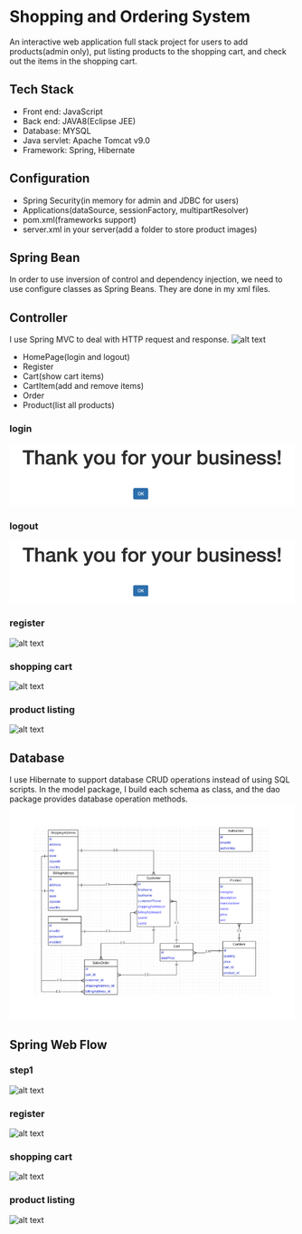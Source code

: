 # Shopping and Ordering System
An interactive web application full stack project for users to add products(admin only), put listing products to the shopping cart, and check out the items in the shopping cart.  

## Tech Stack
* Front end: JavaScript
* Back end: JAVA8(Eclipse JEE)
* Database: MYSQL 
* Java servlet: Apache Tomcat v9.0
* Framework: Spring, Hibernate

## Configuration
* Spring Security(in memory for admin and JDBC for users)
* Applications(dataSource, sessionFactory, multipartResolver)
* pom.xml(frameworks support)
* server.xml in your server(add a folder to store product images)

## Spring Bean
In order to use inversion of control and dependency injection, we need to use configure classes as Spring Beans. They are done in my xml files.

## Controller 
I use Spring MVC to deal with HTTP request and response.
![alt text](/demo/mvc.png)
* HomePage(login and logout)
* Register
* Cart(show cart items)
* CartItem(add and remove items)
* Order
* Product(list all products)

### login
![alt text](/demo/4.png)

### logout
![alt text](/demo/4.png)

### register
![alt text](/demo/5.png)

### shopping cart
![alt text](/demo/5.png)

### product listing
![alt text](/demo/5.png)

## Database
I use Hibernate to support database CRUD operations instead of using SQL scripts. In the model package, I build each schema as class, and the dao package provides database operation methods.
![alt text](/demo/db.png)

## Spring Web Flow

### step1
![alt text](/demo/.png)

### register
![alt text](/demo/5.png)

### shopping cart
![alt text](/demo/5.png)

### product listing
![alt text](/demo/5.png)
